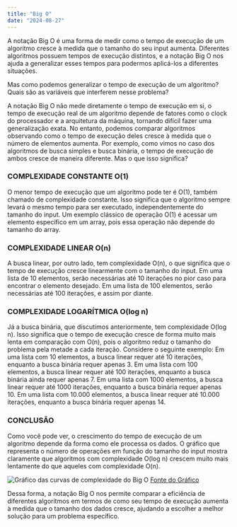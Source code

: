 ```yaml
---
title: "Big O"
date: "2024-08-27"
---
```


A notação Big O é uma forma de medir como o tempo de execução de um algoritmo cresce à medida que o tamanho do seu input aumenta. Diferentes algoritmos possuem tempos de execução distintos, e a notação Big O nos ajuda a generalizar esses tempos para podermos aplicá-los a diferentes situações.

Mas como podemos generalizar o tempo de execução de um algoritmo? Quais são as variáveis que interferem nesse problema?

A notação Big O não mede diretamente o tempo de execução em si, o tempo de execução real de um algoritmo depende de fatores como o clock do processador e a arquitetura da máquina, tornando difícil fazer uma generalização exata. No entanto, podemos comparar algoritmos observando como o tempo de execução deles cresce à medida que o número de elementos aumenta.
Por exemplo, como vimos no caso dos algoritmos de busca simples e busca binária, o tempo de execução de ambos cresce de maneira diferente. Mas o que isso significa?

### COMPLEXIDADE CONSTANTE O(1)

O menor tempo de execução que um algoritmo pode ter é O(1), também chamado de complexidade constante. Isso significa que o algoritmo sempre levará o mesmo tempo para ser executado, independentemente do tamanho do input. Um exemplo clássico de operação O(1) é acessar um elemento específico em um array, pois essa operação não depende do tamanho do array.

### COMPLEXIDADE LINEAR O(n)

A busca linear, por outro lado, tem complexidade O(n), o que significa que o tempo de execução cresce linearmente com o tamanho do input. Em uma lista de 10 elementos, serão necessárias até 10 iterações no pior caso para encontrar o elemento desejado. Em uma lista de 100 elementos, serão necessárias até 100 iterações, e assim por diante.

### COMPLEXIDADE LOGARÍTMICA O(log n)

Já a busca binária, que discutimos anteriormente, tem complexidade O(log n). Isso significa que o tempo de execução cresce de forma muito mais lenta em comparação com O(n), pois o algoritmo reduz o tamanho do problema pela metade a cada iteração.
Considere o seguinte exemplo:
Em uma lista com 10 elementos, a busca linear requer até 10 iterações, enquanto a busca binária requer apenas 3.
Em uma lista com 100 elementos, a busca linear requer até 100 iterações, enquanto a busca binária ainda requer apenas 7.
Em uma lista com 1000 elementos, a busca linear requer até 1000 iterações, enquanto a busca binária requer apenas 10.
Em uma lista com 10.000 elementos, a busca linear requer até 10.000 iterações, enquanto a busca binária requer apenas 14.

### CONCLUSÃO

Como você pode ver, o crescimento do tempo de execução de um algoritmo depende da forma como ele processa os dados. O gráfico que representa o número de operações em função do tamanho do input mostra claramente que algoritmos com complexidade O(log n) crescem muito mais lentamente do que aqueles com complexidade O(n).

![Gráfico das curvas de complexidade do Big O](https://web.stanford.edu/class/archive/cs/cs106b/cs106b.1244/lectures/08-bigo/)
[Fonte do Gráfico](https://web.stanford.edu/class/archive/cs/cs106b/cs106b.1244/lectures/08-bigo/)

Dessa forma, a notação Big O nos permite comparar a eficiência de diferentes algoritmos em termos de como seu tempo de execução aumenta à medida que o tamanho dos dados cresce, ajudando a escolher a melhor solução para um problema específico.
